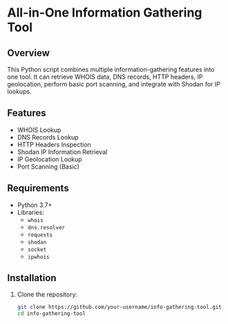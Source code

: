 # All-in-One Information Gathering Tool

## Overview
This Python script combines multiple information-gathering features into one tool. It can retrieve WHOIS data, DNS records, HTTP headers, IP geolocation, perform basic port scanning, and integrate with Shodan for IP lookups.

## Features
- WHOIS Lookup
- DNS Records Lookup
- HTTP Headers Inspection
- Shodan IP Information Retrieval
- IP Geolocation Lookup
- Port Scanning (Basic)

## Requirements
- Python 3.7+
- Libraries:
  - `whois`
  - `dns.resolver`
  - `requests`
  - `shodan`
  - `socket`
  - `ipwhois`

## Installation
1. Clone the repository:
   ```bash
   git clone https://github.com/your-username/info-gathering-tool.git
   cd info-gathering-tool
